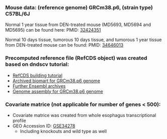 ### **Mouse data**: (reference genome) GRCm38.p6, (strain type) C57BL/6J

Normal 1 year tissue from DEN-treated mouse (MD5693, MD5694 and MD5695) can be found here: PMID: [32424351](https://www.ncbi.nlm.nih.gov/pmc/articles/PMC7116672/)

Normal 10 days tissue, tumorous 10 days tissue, and tumorous 1 year tissue from DEN-treated mouse can be found: PMID: [34646013](https://www.ncbi.nlm.nih.gov/pmc/articles/PMC7612642/)

### **Precomputed reference file** (RefCDS object) was created based on dndscv tutorial:
* [RefCDS building tutorial](http://htmlpreview.github.io/?http://github.com/im3sanger/dndscv/blob/master/vignettes/buildref.html)
* [Archived biomart for GRCm38.p6 genome](http://nov2020.archive.ensembl.org/biomart/martview/c1650624993ec75992204dfcd372fe53)
* [Further Ensembl archives](https://www.ensembl.org/info/website/archives/index.html)
* [Genome assembly for GRCm38.p6 genome](https://www.ncbi.nlm.nih.gov/assembly/GCF_000001635.26/)

### **Covariate matrice** (not applicable for number of genes < 500):
* Covariate matrice was created from whole esophagus transcriptional profile 
* GEO Accession ID: [GSE34278](https://www.ncbi.nlm.nih.gov/geo/query/acc.cgi)
  * Including knockouts and wild type as well  

